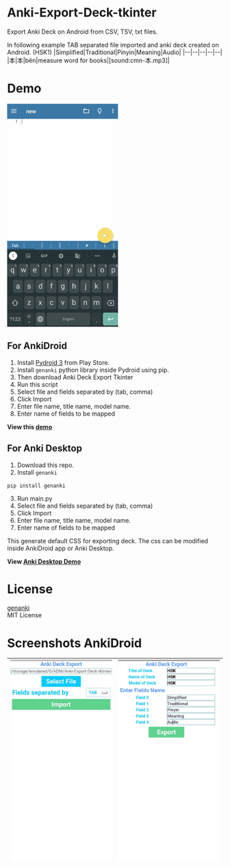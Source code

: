 # Anki-Export-Deck-tkinter
Export Anki Deck on Android from CSV, TSV, txt files.

In following example TAB separated file imported and anki deck created on Android. (HSK1)
|Simplified|Traditional|Pinyin|Meaning|Audio|
|--|--|--|--|--|
|本|本|běn|measure word for books|[sound:cmn-本.mp3]|

# Demo
<img src="Images/demo_export_AnkiDroid.gif" height="520"></img>

## For AnkiDroid
1. Install [Pydroid 3](https://play.google.com/store/apps/details?id=ru.iiec.pydroid3) from Play Store. 
2. Install ```genanki``` python library inside Pydroid using pip.
3. Then download Anki Deck Export Tkinter 
4. Run this script 
5. Select file and fields separated by (tab, comma)
6. Click Import
7. Enter file name, title name, model name.
8. Enter name of fields to be mapped

**View this [demo](https://github.com/infinyte7/Anki-Export-Deck-tkinter/blob/master/export_deck_demo.gif)**

## For Anki Desktop
1. Download this repo.
2. Install ```genanki```
```
pip install genanki
```
3. Run main.py
5. Select file and fields separated by (tab, comma)
6. Click Import
7. Enter file name, title name, model name.
8. Enter name of fields to be mapped

This generate default CSS for exporting deck. The css can be modified inside AnkiDroid app or Anki Desktop. 

**View [Anki Desktop Demo](Images/demo_export_AnkiDesktop.gif)**

# License
[genanki](https://github.com/kerrickstaley/genanki)
<br>MIT License

# Screenshots AnkiDroid
|<img src="Images/Screenshot_1.jpg"></img>|<img src="Images/Screenshot_2.jpg"></img>|
|--|--|